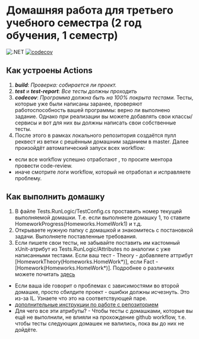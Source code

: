 # Домашняя работа для третьего учебного семестра (2 год обучения, 1 семестр)

![.NET](https://github.com/fuz1kort/HT-ITIS.2.1-student/actions/workflows/dotnet.yml/badge.svg)
[![codecov](https://codecov.io/gh/fuz1kort/HT-ITIS.2.1-student/graph/badge.svg?token=KNJF3352V6)](https://codecov.io/gh/fuz1kort/HT-ITIS.2.1-student/HW13)


## Как устроены Actions

1. **_build_**: _Проверка: собирается ли проект._
2. **_test_** и **_test-report_**: _Все тесты должны проходить_
3. **_codecov_**: _Программа должна быть на 100% покрыта тестами._
   Тесты, которые уже были написаны заранее, проверяют работоспособность вашей программы: верно ли выполнено задание.
   Однако при реализации вы можете добавлять свои классы/сервисы и вот для них вы должны написать свои собственные тесты.
4. После этого в рамках локального репозитория создаётся пулл реквест из ветки с решённым домашним заданием в master. Далее произойдёт автоматический запуск всех workflow:

- если все workflow успешно отработают , то просите ментора провести code-review.
- иначе смотрите логи workflow, который не отработал и исправляете проблему.

## Как выполнить домашку

1. В файле Tests.RunLogic/TestConfig.cs проставить номер текущей выполняемой домашки. Т.е. если выполняете домашку 1, то ставите HomeworkProgress(Homeworks.HomeWork1) и т.д.
2. Открываете нужную папку с домашкой и знакомитесь с постановкой задачи. Выполняете поставленные требования.
3. Если пишете свои тесты, не забывайте поставить им кастомный xUnit-атрибут из Tests.RunLogic/Attributes по аналогии с уже написанными тестами. Если ваш тест - Theory - добавляете аттрибут [HomeworkTheory(Homeworks.HomeWork*)], если Fact - [Homework(Homeworks.HomeWork*)]. Подробнее о различиях можете почитать [здесь](https://codebots.com/docs/what-is-xunit)

- Если ваша ide говорит о проблемах с зависимостями во второй домашке, просто сбилдите проект - ошибки должны исчезнуть. Это из-за IL. Узнаете что это на соответствующей паре.
- [дополнительные инструкции по работе с репозиторием](https://docs.google.com/document/d/1DPAfO-v2acR-CmLviX3qCnTBwUYPyipARdPjUjTZKdo/edit?usp=sharing)
- Для чего все эти атрибуты? - Чтобы тесты с домашками, которые вы ещё не выполнили, не влияли на прохождение github workflow, т.е. чтобы тесты следующих домашек не валились, пока вы до них не дойдёте.
